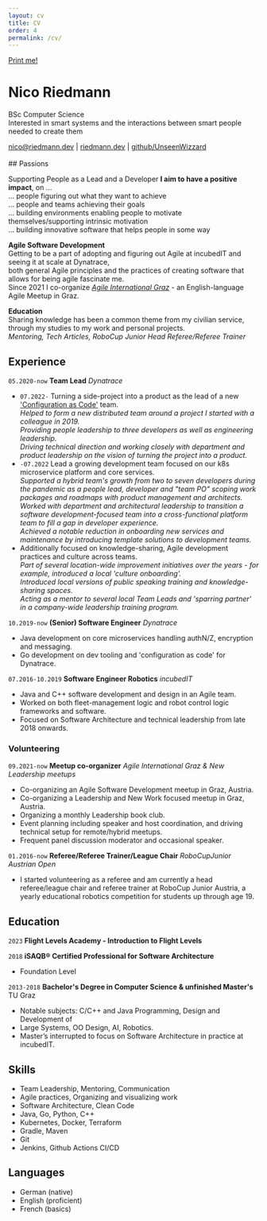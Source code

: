 ```yaml
---
layout: cv
title: CV
order: 4
permalink: /cv/
---
```

<div class="no-print">
    <a href="javascript:window.print();">Print me!</a>
</div>

# Nico Riedmann

BSc Computer Science<br/>
Interested in smart systems and the interactions
between smart people needed to create them

<div id="webaddress">
  <a href="mailto:nico@riedmann.dev">nico@riedmann.dev</a>
| <a href="https://riedmann.dev">riedmann.dev</a>
| <a href="https://github.com/UnseenWizzard">github/UnseenWizzard</a>
</div>
<br/>
## Passions

<i class="fas fa-people-group"></i> Supporting People as a Lead and a Developer **I aim to have a positive impact**, on ...<br/>
... people figuring out what they want to achieve<br/>
... people and teams achieving their goals<br/>
... building environments enabling people to motivate themselves/supporting intrinsic motivation<br/>
... building innovative software that helps people in some way<br/>

<i class="fas fa-laptop-code"></i> __Agile Software Development__<br/>
Getting to be a part of adopting and figuring out Agile at incubedIT and seeing it at scale at Dynatrace,<br/>
both general Agile principles and the practices of creating software that allows for being agile fascinate me.<br/>
Since 2021 I co-organize *[Agile International Graz](https://www.meetup.com/agile-international-graz/)* - an English-language Agile Meetup in Graz.

<i class="fas fa-graduation-cap"></i> __Education__<br/>
Sharing knowledge has been a common theme from my civilian service, through my studies to my work and personal projects.<br/>
_Mentoring, Tech Articles, RoboCup Junior Head Referee/Referee Trainer_


## Experience

`05.2020-now`
__Team Lead__ _Dynatrace_
* `07.2022-` Turning a side-project into a product as the lead of a new ['Configuration as Code'](https://github.com/dynatrace-oss/dynatrace-monitoring-as-code) team.<br/>
  *Helped to form a new distributed team around a project I started with a colleague in 2019.*<br/>
  *Providing people leadership to three developers as well as engineering leadership.*<br/>
  *Driving technical direction and working closely with department and product leadership on the vision of turning the project into a product.*<br/>
* `-07.2022` Lead a growing development team focused on our k8s microservice platform and core services.<br/>
  *Supported a hybrid team's growth from two to seven developers during the pandemic as a people lead, developer and "team PO" scoping work packages and roadmaps with product management and architects.*<br/>
  *Worked with department and architectural leadership to transition a software development-focused team into a cross-functional platform team to fill a gap in developer experience.*<br/>
  *Achieved a notable reduction in onboarding new services and maintenance by introducing template solutions to development teams.*<br/>
* Additionally focused on knowledge-sharing, Agile development practices and culture across teams.<br/>
  *Part of several location-wide improvement initiatives over the years - for example, introduced a local 'culture onboarding'.*<br/>
  *Introduced local versions of public speaking training and knowledge-sharing spaces.*<br/>
  *Acting as a mentor to several local Team Leads and 'sparring partner' in a company-wide leadership training program.*<br/>

<div class="pagebreak"></div>

`10.2019-now`
__(Senior) Software Engineer__ _Dynatrace_
* Java development on core microservices handling authN/Z, encryption and messaging.
* Go development on dev tooling and 'configuration as code' for Dynatrace.

`07.2016-10.2019`
__Software Engineer Robotics__ _incubedIT_
* Java and C++ software development and design in an Agile team. 
* Worked on both fleet-management logic and robot control logic frameworks and software.
* Focused on Software Architecture and technical leadership from late 2018 onwards.

### Volunteering

`09.2021-now`
__Meetup co-organizer__ _Agile International Graz & New Leadership meetups_
* Co-organizing an Agile Software Development meetup in Graz, Austria.
* Co-organizing a Leadership and New Work focused meetup in Graz, Austria.
* Organizing a monthly Leadership book club.
* Event planning including speaker and host coordination, and driving technical setup for remote/hybrid meetups.
* Frequent panel discussion moderator and occasional speaker.

`01.2016-now`
__Referee/Referee Trainer/League Chair__  _RoboCupJunior Austrian Open_
* I started volunteering as a referee and am currently a head referee/league chair and referee trainer at RoboCup Junior Austria, a yearly educational robotics competition for students up through age 19.

## Education

`2023`
__Flight Levels Academy - Introduction to Flight Levels__

`2018`
__iSAQB® Certified Professional for Software Architecture__
* Foundation Level

`2013-2018`
__Bachelor's Degree in Computer Science & unfinished Master's__ TU Graz
* Notable subjects: C/C++ and Java Programming, Design and Development of 
* Large Systems, OO Design, AI, Robotics.
* Master’s interrupted to focus on Software Architecture in practice at incubedIT.

## Skills
* Team Leadership, Mentoring, Communication
* Agile practices, Organizing and visualizing work
* Software Architecture, Clean Code
* Java, Go, Python, C++
* Kubernetes, Docker, Terraform
* Gradle, Maven
* Git
* Jenkins, Github Actions CI/CD

## Languages

* German (native)
* English (proficient)
* French (basics)